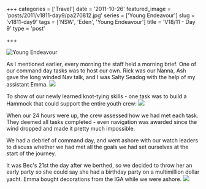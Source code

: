 +++
categories = ['Travel']
date = '2011-10-26'
featured_image = 'posts/2011/v1811-day9/pa270812.jpg'
series = ['Young Endeavour']
slug = 'v1811-day9'
tags = ['NSW', 'Eden', 'Young Endeavour']
title = 'V18/11 - Day 9'
type = 'post'

+++

![Young Endeavour](pa270812.jpg)

As I mentioned earlier, every morning the staff held a morning brief. One of our command day tasks was to host our own. Rick was our Nanna, Ash gave the long winded Nav talk, and I was Salty Seadog with the help of my assistant Emma.
![](morningbrief.jpg)

To show of our newly learned knot-tying skills - one task was to build a Hammock that could support the entire youth crew:
![](PA270826.jpg)

When our 24 hours were up, the crew assessed how we had met each task. They deemed all tasks completed - even navigation was awarded since the wind dropped and made it pretty much impossible.

We had a debrief of command day, and went ashore with our watch leaders to discuss whether we had met all the goals we had set ourselves at the start of the journey.

It was Bec's 21st the day after we berthed, so we decided to throw her an early party so she could say she had a birthday party on a multimillion dollar yacht. Emma bought decorations from the IGA while we were ashore.
![](P1090045.jpg)